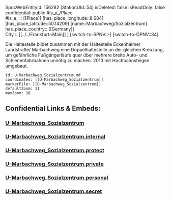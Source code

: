 ﻿---
location: [50.14209,8.684] 
type: Station 
mapzoom: [8,18] 
mapmarker: subway 
tags:
- geo/station
---
SpocWebEntityId: 156282
[StationUId::54] 
isDeleted: false
isReadOnly: false
confidential: public
#is_a_/Place  
#is_a_ :: [[Place]] 
[has_place_longitude::8.684] 
[has_place_latitude::50.14209] 
[name::Marbachweg/Sozialzentrum] 
has_place_country:: [[Germany]]  
City :: [[../../Frankfurt~Main]] ] 
[switch-to-SPNV::-] 
[switch-to-ÖPNV::34] 

Die Haltestelle bildet zusammen mit der Haltestelle Eckenheimer Landstraße/ Marbachweg eine Doppelhaltestelle an der gleichen Kreuzung, um gefährliche Fußgängerläufe quer über mehrere breite Auto- und Schienenfahrbahnen unnötig zu machen. 2013 mit Hochbahnsteigen umgebaut.

```leaflet
id: U-Marbachweg_Sozialzentrum.md
coordinates: [[U-Marbachweg_Sozialzentrum]] 
markerFile: [[U-Marbachweg_Sozialzentrum]] 
defaultZoom: 11 
maxZoom: 18
```


## Confidential Links & Embeds: 

### [U-Marbachweg_Sozialzentrum](/_public/Earth/Continent/Europe/Europe~Central/Germany/Germany~West/Hessen/counties~Hessen/Frankfurt~Main/Stations-FFM~U/U-Marbachweg_Sozialzentrum.md) 

### [U-Marbachweg_Sozialzentrum.internal](/_internal/Earth/Continent/Europe/Europe~Central/Germany/Germany~West/Hessen/counties~Hessen/Frankfurt~Main/Stations-FFM~U/U-Marbachweg_Sozialzentrum.internal.md) 

### [U-Marbachweg_Sozialzentrum.protect](/_protect/Earth/Continent/Europe/Europe~Central/Germany/Germany~West/Hessen/counties~Hessen/Frankfurt~Main/Stations-FFM~U/U-Marbachweg_Sozialzentrum.protect.md) 

### [U-Marbachweg_Sozialzentrum.private](/_private/Earth/Continent/Europe/Europe~Central/Germany/Germany~West/Hessen/counties~Hessen/Frankfurt~Main/Stations-FFM~U/U-Marbachweg_Sozialzentrum.private.md) 

### [U-Marbachweg_Sozialzentrum.personal](/_personal/Earth/Continent/Europe/Europe~Central/Germany/Germany~West/Hessen/counties~Hessen/Frankfurt~Main/Stations-FFM~U/U-Marbachweg_Sozialzentrum.personal.md) 

### [U-Marbachweg_Sozialzentrum.secret](/_secret/Earth/Continent/Europe/Europe~Central/Germany/Germany~West/Hessen/counties~Hessen/Frankfurt~Main/Stations-FFM~U/U-Marbachweg_Sozialzentrum.secret.md) 
